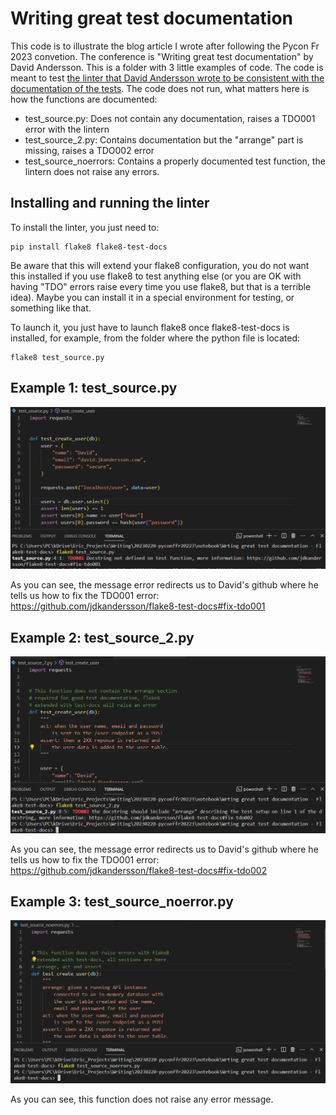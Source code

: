 # Writing great test documentation 

This code is to illustrate the blog article I wrote after following the Pycon Fr 2023 convetion. The conference is "Writing great test documentation" by David Andersson.
This is a folder with 3 little examples of code. The code is meant to test [the linter that David Andersson wrote to be consistent with the documentation of the tests](https://github.com/jdkandersson/flake8-test-docs).
The code does not run, what matters here is how the functions are documented:

* test_source.py: Does not contain any documentation, raises a TDO001 error with the lintern
* test_source_2.py: Contains documentation but the "arrange" part is missing, raises a TDO002 error
* test_source_noerrors: Contains a properly documented test function, the lintern does not raise any errors.

## Installing and running the linter

To install the linter, you just need to:
```
pip install flake8 flake8-test-docs
```

Be aware that this will extend your flake8 configuration, you do not want this installed if you use flake8 to test anything else (or you are OK with having "TDO" errors raise every time you use flake8, but that is a terrible idea). Maybe you can install it in a special environment for testing, or something like that.

To launch it, you just have to launch flake8 once flake8-test-docs is installed, for example, from the folder where the python file is located:
```
flake8 test_source.py
```

## Example 1: test_source.py

![test_source.py](flake8_tests1.png)

As you can see, the message error redirects us to David's github where he tells us how to fix the TDO001 error: https://github.com/jdkandersson/flake8-test-docs#fix-tdo001

## Example 2: test_source_2.py

![test_source_2.py](flake8_tests2.png)

As you can see, the message error redirects us to David's github where he tells us how to fix the TDO001 error: https://github.com/jdkandersson/flake8-test-docs#fix-tdo002

## Example 3: test_source_noerror.py

![test_source.py](flake8_tests_noerrors.png)

As you can see, this function does not raise any error message.